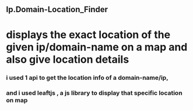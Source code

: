 ## Ip.Domain-Location_Finder
# displays the exact location of the given ip/domain-name on a map and also give location details
### i used 1 api to get the location info of a domain-name/ip,
### and i used leaftjs , a js library to display that specific location on map
